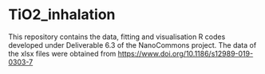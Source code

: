 # TiO2_inhalation
This repository contains the data, fitting and visualisation R codes developed under Deliverable 6.3 of the NanoCommons project. The data of the xlsx files were obtained from https://www.doi.org/10.1186/s12989-019-0303-7 
